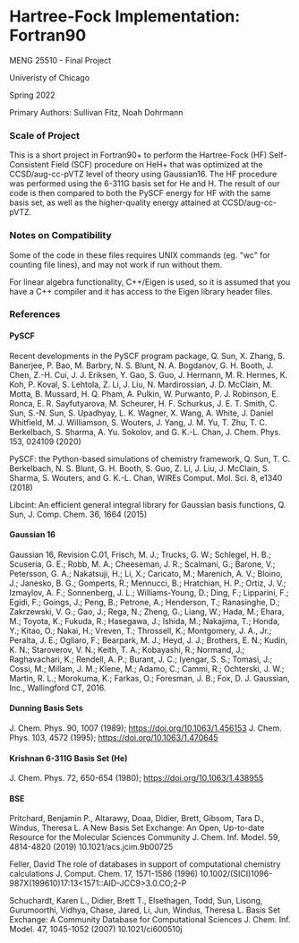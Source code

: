 # Hartree-Fock Implementation: Fortran90
MENG 25510 - Final Project 

Univeristy of Chicago

Spring 2022

Primary Authors: Sullivan Fitz, Noah Dohrmann

### Scale of Project

This is a short project in Fortran90+ to perform the Hartree-Fock (HF)
Self-Consistent Field (SCF) procedure on HeH+ that was optimized at the
CCSD/aug-cc-pVTZ level of theory using Gaussian16. The HF procedure was
performed using the 6-311G basis set for He and H. The result
of our code is then compared to both the PySCF energy for HF with the same
basis set, as well as the higher-quality energy attained at CCSD/aug-cc-pVTZ.

### Notes on Compatibility

Some of the code in these files requires UNIX commands (eg. "wc" for counting
file lines), and may not work if run without them.

For linear algebra functionality, C++/Eigen is used, so it is assumed that you
have a C++ compiler and it has access to the Eigen library header files.

### References

#### PySCF
Recent developments in the PySCF program package, Q. Sun, X. Zhang, S.
Banerjee, P. Bao, M. Barbry, N. S. Blunt, N. A. Bogdanov, G. H. Booth, J.
Chen, Z.-H. Cui, J. J. Eriksen, Y. Gao, S. Guo, J. Hermann, M. R. Hermes, K.
Koh, P. Koval, S. Lehtola, Z. Li, J. Liu, N. Mardirossian, J. D. McClain, M.
Motta, B. Mussard, H. Q. Pham, A. Pulkin, W. Purwanto, P. J. Robinson, E.
Ronca, E. R. Sayfutyarova, M. Scheurer, H. F. Schurkus, J. E. T. Smith, C.
Sun, S.-N. Sun, S. Upadhyay, L. K. Wagner, X. Wang, A. White, J. Daniel
Whitfield, M. J. Williamson, S. Wouters, J. Yang, J. M. Yu, T. Zhu, T. C.
Berkelbach, S. Sharma, A. Yu. Sokolov, and G. K.-L. Chan, J. Chem. Phys. 153,
024109 (2020)

PySCF: the Python-based simulations of chemistry framework, Q. Sun, T. C.
Berkelbach, N. S. Blunt, G. H. Booth, S. Guo, Z. Li, J. Liu, J. McClain, S.
Sharma, S. Wouters, and G. K.-L. Chan, WIREs Comput. Mol. Sci. 8, e1340 (2018)

Libcint: An efficient general integral library for Gaussian basis functions,
Q. Sun, J. Comp. Chem. 36, 1664 (2015)

#### Gaussian 16

Gaussian 16, Revision C.01, Frisch, M. J.; Trucks, G. W.; Schlegel, H. B.;
Scuseria, G. E.; Robb, M. A.; Cheeseman, J. R.; Scalmani, G.; Barone, V.;
Petersson, G. A.; Nakatsuji, H.; Li, X.; Caricato, M.; Marenich, A. V.;
Bloino, J.; Janesko, B. G.; Gomperts, R.; Mennucci, B.; Hratchian, H. P.;
Ortiz, J. V.; Izmaylov, A. F.; Sonnenberg, J. L.; Williams-Young, D.; Ding,
F.; Lipparini, F.; Egidi, F.; Goings, J.; Peng, B.; Petrone, A.; Henderson,
T.; Ranasinghe, D.; Zakrzewski, V. G.; Gao, J.; Rega, N.; Zheng, G.; Liang,
W.; Hada, M.; Ehara, M.; Toyota, K.; Fukuda, R.; Hasegawa, J.; Ishida, M.;
Nakajima, T.; Honda, Y.; Kitao, O.; Nakai, H.; Vreven, T.; Throssell, K.;
Montgomery, J. A., Jr.; Peralta, J. E.; Ogliaro, F.; Bearpark, M. J.; Heyd, J.
J.; Brothers, E. N.; Kudin, K. N.; Staroverov, V. N.; Keith, T. A.; Kobayashi,
R.; Normand, J.; Raghavachari, K.; Rendell, A. P.; Burant, J. C.; Iyengar, S.
S.; Tomasi, J.; Cossi, M.; Millam, J. M.; Klene, M.; Adamo, C.; Cammi, R.;
Ochterski, J. W.; Martin, R. L.; Morokuma, K.; Farkas, O.; Foresman, J. B.;
Fox, D. J. Gaussian, Inc., Wallingford CT, 2016.

#### Dunning Basis Sets
J. Chem. Phys. 90, 1007 (1989); https://doi.org/10.1063/1.456153
J. Chem. Phys. 103, 4572 (1995); https://doi.org/10.1063/1.470645

#### Krishnan 6-311G Basis Set (He)
J. Chem. Phys. 72, 650-654 (1980); https://doi.org/10.1063/1.438955

#### BSE
Pritchard, Benjamin P., Altarawy, Doaa, Didier, Brett, Gibsom, Tara
            D., Windus, Theresa L.
    A New Basis Set Exchange: An Open, Up-to-date Resource for the
            Molecular Sciences Community
    J. Chem. Inf. Model. 59, 4814-4820 (2019)
    10.1021/acs.jcim.9b00725
   
 Feller, David
    The role of databases in support of computational chemistry
            calculations
    J. Comput. Chem. 17, 1571-1586 (1996)
    10.1002/(SICI)1096-987X(199610)17:13<1571::AID-JCC9>3.0.CO;2-P
    
Schuchardt, Karen L., Didier, Brett T., Elsethagen, Todd, Sun, Lisong,
            Gurumoorthi, Vidhya, Chase, Jared, Li, Jun, Windus, Theresa L.
    Basis Set Exchange: A Community Database for Computational Sciences
    J. Chem. Inf. Model. 47, 1045-1052 (2007)
    10.1021/ci600510j
